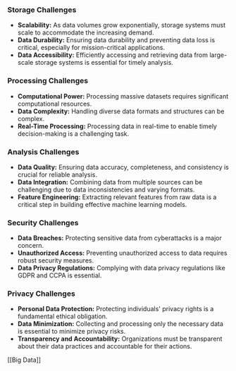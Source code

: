 
### Storage Challenges

- **Scalability:** As data volumes grow exponentially, storage systems must scale to accommodate the increasing demand.
- **Data Durability:** Ensuring data durability and preventing data loss is critical, especially for mission-critical applications.
- **Data Accessibility:** Efficiently accessing and retrieving data from large-scale storage systems is essential for timely analysis.

### Processing Challenges

- **Computational Power:** Processing massive datasets requires significant computational resources.
- **Data Complexity:** Handling diverse data formats and structures can be complex.
- **Real-Time Processing:** Processing data in real-time to enable timely decision-making is a challenging task.

### Analysis Challenges

- **Data Quality:** Ensuring data accuracy, completeness, and consistency is crucial for reliable analysis.
- **Data Integration:** Combining data from multiple sources can be challenging due to data inconsistencies and varying formats.
- **Feature Engineering:** Extracting relevant features from raw data is a critical step in building effective machine learning models.

### Security Challenges

- **Data Breaches:** Protecting sensitive data from cyberattacks is a major concern.
- **Unauthorized Access:** Preventing unauthorized access to data requires robust security measures.
- **Data Privacy Regulations:** Complying with data privacy regulations like GDPR and CCPA is essential.

### Privacy Challenges

- **Personal Data Protection:** Protecting individuals' privacy rights is a fundamental ethical obligation.
- **Data Minimization:** Collecting and processing only the necessary data is essential to minimize privacy risks.
- **Transparency and Accountability:** Organizations must be transparent about their data practices and accountable for their actions.

[[Big Data]]
